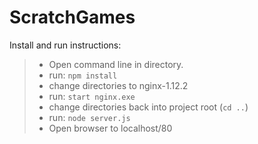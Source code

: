 # ScratchGames

Install and run instructions:

> * Open command line in directory.
> * run: `npm install` 
> * change directories to nginx-1.12.2
> * run: `start nginx.exe`
> * change directories back into project root (`cd ..`)
> * run: `node server.js`
> * Open browser to localhost/80

